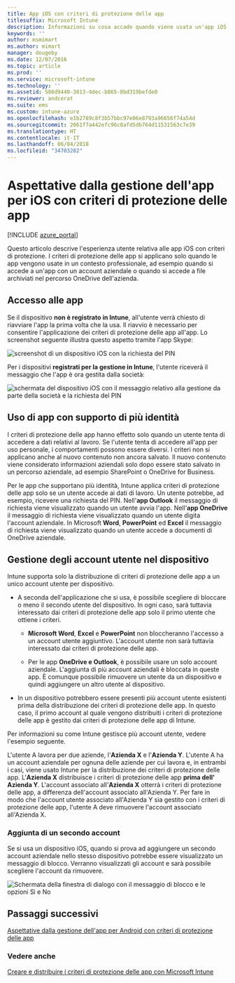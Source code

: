 ```yaml
---
title: App iOS con criteri di protezione delle app
titlesuffix: Microsoft Intune
description: Informazioni su cosa accade quando viene usata un'app iOS con criteri di protezione.
keywords: ''
author: msmimart
ms.author: mimart
manager: dougeby
ms.date: 12/07/2016
ms.topic: article
ms.prod: ''
ms.service: microsoft-intune
ms.technology: ''
ms.assetid: 586d9440-3813-4dec-b865-8bd319befde0
ms.reviewer: andcerat
ms.suite: ems
ms.custom: intune-azure
ms.openlocfilehash: e1b2789c8f3b57bbc97e06e8793a96656f74a54d
ms.sourcegitcommit: 2061f7a442efc96c8afd5db764d11531563c7e39
ms.translationtype: HT
ms.contentlocale: it-IT
ms.lasthandoff: 06/04/2018
ms.locfileid: "34703282"
---
```

# <a name="what-to-expect-when-your-ios-app-is-managed-by-app-protection-policies"></a>Aspettative dalla gestione dell'app per iOS con criteri di protezione delle app

[!INCLUDE [azure_portal](./includes/azure_portal.md)]

Questo articolo descrive l'esperienza utente relativa alle app iOS con criteri di protezione. I criteri di protezione delle app si applicano solo quando le app vengono usate in un contesto professionale, ad esempio quando si accede a un'app con un account aziendale o quando si accede a file archiviati nel percorso OneDrive dell'azienda.
##  <a name="accessing-apps"></a>Accesso alle app

Se il dispositivo **non è registrato in Intune**, all'utente verrà chiesto di riavviare l'app la prima volta che la usa.  Il riavvio è necessario per consentire l'applicazione dei criteri di protezione delle app all'app. Lo screenshot seguente illustra questo aspetto tramite l'app Skype:


![screenshot di un dispositivo iOS con la richiesta del PIN](./media/ios-pin-prompt.png)

Per i dispositivi **registrati per la gestione in Intune**, l'utente riceverà il messaggio che l'app è ora gestita dalla società:

![schermata del dispositivo iOS con il messaggio relativo alla gestione da parte della società e la richiesta del PIN](./media/ios-managed-devices-pin-prompt.png)

##  <a name="using-apps-with-multi-identity-support"></a>Uso di app con supporto di più identità

I criteri di protezione delle app hanno effetto solo quando un utente tenta di accedere a dati relativi al lavoro. Se l'utente tenta di accedere all'app per uso personale, i comportamenti possono essere diversi. I criteri non si applicano anche al nuovo contenuto non ancora salvato. Il nuovo contenuto viene considerato informazioni aziendali solo dopo essere stato salvato in un percorso aziendale, ad esempio SharePoint o OneDrive for Business.

Per le app che supportano più identità, Intune applica criteri di protezione delle app solo se un utente accede ai dati di lavoro.  Un utente potrebbe, ad esempio, ricevere una richiesta del PIN.  Nell'**app Outlook** il messaggio di richiesta viene visualizzato quando un utente avvia l'app. Nell'**app OneDrive** il messaggio di richiesta viene visualizzato quando un utente digita l'account aziendale.  In Microsoft **Word**, **PowerPoint** ed **Excel** il messaggio di richiesta viene visualizzato quando un utente accede a documenti di OneDrive aziendale.
##  <a name="managing-user-accounts-on-the-device"></a>Gestione degli account utente nel dispositivo

Intune supporta solo la distribuzione di criteri di protezione delle app a un unico account utente per dispositivo.

* A seconda dell'applicazione che si usa, è possibile scegliere di bloccare o meno il secondo utente del dispositivo. In ogni caso, sarà tuttavia interessato dai criteri di protezione delle app solo il primo utente che ottiene i criteri.
  * **Microsoft Word**, **Excel** e **PowerPoint** non bloccheranno l'accesso a un account utente aggiuntivo. L'account utente non sarà tuttavia interessato dai criteri di protezione delle app.

  * Per le app **OneDrive e Outlook**, è possibile usare un solo account aziendale.  L'aggiunta di più account aziendali è bloccata in queste app.  È comunque possibile rimuovere un utente da un dispositivo e quindi aggiungere un altro utente al dispositivo.

* In un dispositivo potrebbero essere presenti più account utente esistenti prima della distribuzione dei criteri di protezione delle app. In questo caso, il primo account al quale vengono distribuiti i criteri di protezione delle app è gestito dai criteri di protezione delle app di Intune.


Per informazioni su come Intune gestisce più account utente, vedere l'esempio seguente.

L'utente A lavora per due aziende, l'**Azienda X** e l'**Azienda Y**. L'utente A ha un account aziendale per ognuna delle aziende per cui lavora e, in entrambi i casi, viene usato Intune per la distribuzione dei criteri di protezione delle app. L'**Azienda X** distribuisce i criteri di protezione delle app **prima dell'** **Azienda Y**. L'account associato all'**Azienda X** otterrà i criteri di protezione delle app, a differenza dell'account associato all'Azienda Y. Per fare in modo che l'account utente associato all'Azienda Y sia gestito con i criteri di protezione delle app, l'utente A deve rimuovere l'account associato all'Azienda X.
### <a name="adding-a-second-account"></a>Aggiunta di un secondo account

Se si usa un dispositivo iOS, quando si prova ad aggiungere un secondo account aziendale nello stesso dispositivo potrebbe essere visualizzato un messaggio di blocco.  Verranno visualizzati gli account e sarà possibile scegliere l'account da rimuovere.

![Schermata della finestra di dialogo con il messaggio di blocco e le opzioni Sì e No](./media/ios-switch-user.PNG)

## <a name="next-steps"></a>Passaggi successivi
[Aspettative dalla gestione dell'app per Android con criteri di protezione delle app](app-protection-enabled-apps-android.md)
### <a name="see-also"></a>Vedere anche
[Creare e distribuire i criteri di protezione delle app con Microsoft Intune](app-protection-policies.md)
